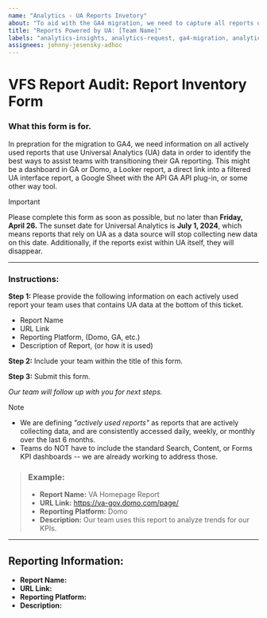 ```yaml
---
name: "Analytics - UA Reports Invetory" 
about: "To aid with the GA4 migration, we need to capture all reports using GA data" 
title: "Reports Powered by UA: [Team Name]"
labels: "analytics-insights, analytics-request, ga4-migration, analytics-insights-form"
assignees: johnny-jesensky-adhoc
---
```

# VFS Report Audit: Report Inventory Form

### What this form is for.
In prepration for the migration to GA4, we need information on all actively used reports that use Universal Analytics (UA) data in order to identify the best ways to assist teams with transitioning their GA reporting. This might be a dashboard in GA or Domo, a Looker report, a direct link into a filtered UA interface report, a Google Sheet with the API GA API plug-in, or some other way tool.

> [!IMPORTANT]
> Please complete this form as soon as possible, but no later than **Friday, April 26.** The sunset date for Universal Analytics is **July 1, 2024**, which means reports that rely on UA as a data source will stop collecting new data on this date. Additionally, if the reports exist within UA itself, they will disappear.

---

### Instructions:
**Step 1:** Please provide the following information on each actively used report your team uses that contains UA data at the bottom of this ticket.
- Report Name
- URL Link
- Reporting Platform, (Domo, GA, etc.)
- Description of Report, (or how it is used)
  
**Step 2:** Include your team within the title of this form.

**Step 3:** Submit this form.

_Our team will follow up with you for next steps._

> [!NOTE]
> - We are defining _"actively used reports"_ as reports that are actively collecting data, and are consistently accessed daily, weekly, or monthly over the last 6 months.
> - Teams do NOT have to include the standard Search, Content, or Forms KPI dashboards --  we are already working to address those.

> ### Example:
>- **Report Name:** VA Homepage Report
>- **URL Link:** https://va-gov.domo.com/page/
>- **Reporting Platform:** Domo
>- **Description:** Our team uses this report to analyze trends for our KPIs.

---

## Reporting Information:
- **Report Name:**
- **URL Link:**
- **Reporting Platform:**
- **Description:**





